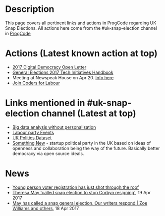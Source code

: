 # Description

This page covers all pertinent links and actions in ProgCode regarding UK Snap Elections. All actions here come from the #uk-snap-election channel in [ProgCode](http://www.progcode.org)

# Actions (Latest known action at top)
* [2017 Digital Democracy Open Letter](https://docs.google.com/document/d/1MZRD2UbzTU9iXnRBPS95cqDdQtHkP5f8HMBLcfcbr2E/edit)
* [General Elections 2017 Tech Initiatives Handbook](http://bit.ly/GE2017TechInitiatives)
* Meeting at Newspeak House on Apr 20. [Info here](https://attending.io/events/civic)
* [Join Coders for Labour](https://codersforlabour.slack.com/shared_invite/MTcwODA4ODM1NTQxLTE0OTI1MjI3NTktM2QzMTYzN2EwMw)

# Links mentioned in #uk-snap-election channel (Latest at top)
* [Big data analysis without personalisation](https://docs.google.com/document/d/1D5K-XJUiKWV9WRRJXMYfavCYEodb5xmDKpXQOfJD8Vo/edit?usp=sharing)
* [Labour party Events](https://events.labour.org.uk/)
* [UK Politics Dataset](http://bit.ly/UKPoliticsDatasets)
* [Something New](https://somethingnew.org.uk) -  startup political party in the UK based on ideas of openness and collaboration being the way of the future. Basically better democracy via open source ideals.

# News

* [Young person voter registration has just shot through the roof](https://www.gov.uk/performance/register-to-vote/registrations-by-age-group)
* [Theresa May 'called snap election to stop Corbyn resigning'](http://www.independent.co.uk/news/uk/politics/theresa-may-called-snap-election-fears-jeremy-corbyn-resign-general-a7690061.html), 19 Apr 2017
* [May has called a snap general election. Our writers respond | Zoe Williams and others](https://www.theguardian.com/commentisfree/2017/apr/18/panel-general-election-theresa-may), 18 Apr 2017